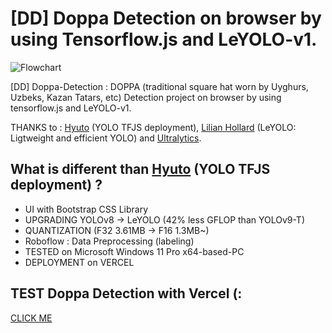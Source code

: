 # [DD] Doppa Detection on browser by using Tensorflow.js and LeYOLO-v1.
![Flowchart](https://github.com/user-attachments/assets/d637d3ad-7e5d-46e8-801e-87b7cbfec1d4)

[DD] Doppa-Detection : DOPPA (traditional square hat worn by Uyghurs, Uzbeks, Kazan Tatars, etc) Detection project on browser by using tensorflow.js and LeYOLO-v1.

THANKS to : [Hyuto](https://github.com/Hyuto) (YOLO TFJS deployment), [Lilian Hollard](https://github.com/Hyuto) (LeYOLO: Ligtweight and efficient YOLO) and  [Ultralytics](https://docs.ultralytics.com/).

## What is different than [Hyuto](https://github.com/Hyuto) (YOLO TFJS deployment) ?

 - UI with Bootstrap CSS Library
 - UPGRADING YOLOv8 -> LeYOLO (42% less GFLOP than YOLOv9-T)
 - QUANTIZATION (F32 3.61MB -> F16 1.3MB~)
 - Roboflow : Data Preprocessing (labeling)
 - TESTED on Microsoft Windows 11 Pro x64-based-PC 
 - DEPLOYMENT on VERCEL

## TEST Doppa Detection with Vercel (:

[CLICK ME](https://dd-doppa-detection.vercel.app/)
